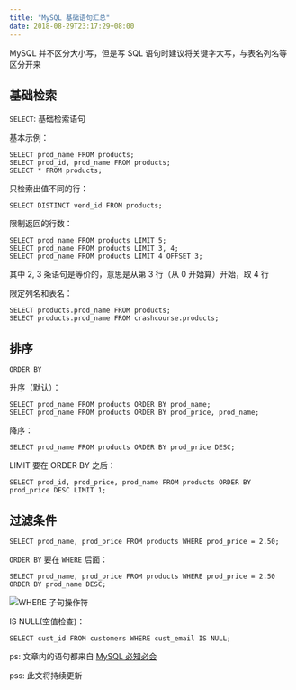 ```yaml
---
title: "MySQL 基础语句汇总"
date: 2018-08-29T23:17:29+08:00
---
```


MySQL 并不区分大小写，但是写 SQL
语句时建议将关键字大写，与表名列名等区分开来

## 基础检索

`SELECT`: 基础检索语句

基本示例：
```
SELECT prod_name FROM products;
SELECT prod_id, prod_name FROM products;
SELECT * FROM products;
```

只检索出值不同的行：
```
SELECT DISTINCT vend_id FROM products;
```

限制返回的行数：
```
SELECT prod_name FROM products LIMIT 5;
SELECT prod_name FROM products LIMIT 3, 4;
SELECT prod_name FROM products LIMIT 4 OFFSET 3;
```
其中 2, 3 条语句是等价的，意思是从第 3 行（从 0 开始算）开始，取 4 行

限定列名和表名：
```
SELECT products.prod_name FROM products;
SELECT products.prod_name FROM crashcourse.products;
```


## 排序
`ORDER BY`

升序（默认）：
```
SELECT prod_name FROM products ORDER BY prod_name;
SELECT prod_name FROM products ORDER BY prod_price, prod_name;
```

降序：
```
SELECT prod_name FROM products ORDER BY prod_price DESC;
```

LIMIT 要在 ORDER BY 之后：
```
SELECT prod_id, prod_price, prod_name FROM products ORDER BY prod_price DESC LIMIT 1;
```



## 过滤条件
```
SELECT prod_name, prod_price FROM products WHERE prod_price = 2.50;
```

`ORDER BY` 要在 `WHERE` 后面：
```
SELECT prod_name, prod_price FROM products WHERE prod_price = 2.50 ORDER BY prod_name DESC;
```
![WHERE 子句操作符](/images/where_ops.png)

IS NULL(空值检查)：
```
SELECT cust_id FROM customers WHERE cust_email IS NULL;
```

ps: 文章内的语句都来自 [MySQL 必知必会](https://book.douban.com/subject/3354490/)

pss: 此文将持续更新
